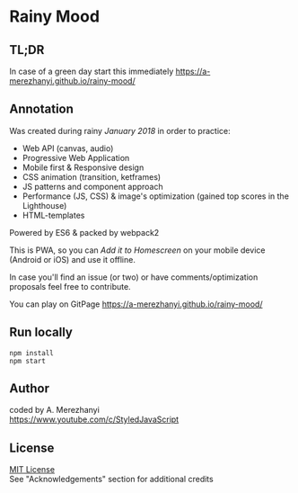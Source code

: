 # Rainy Mood

## TL;DR
In case of a green day start this immediately https://a-merezhanyi.github.io/rainy-mood/

## Annotation
Was created during rainy *January 2018* in order to practice:
- Web API (canvas, audio)
- Progressive Web Application
- Mobile first & Responsive design
- CSS animation (transition, ketframes)
- JS patterns and component approach
- Performance (JS, CSS) & image's optimization (gained top scores in the Lighthouse)
- HTML-templates

Powered by ES6 & packed by webpack2

This is PWA, so you can *Add it to Homescreen* on your mobile device (Android or iOS) and use it offline.

In case you'll find an issue (or two) or have comments/optimization proposals feel free to contribute.

You can play on GitPage https://a-merezhanyi.github.io/rainy-mood/<br>

## Run locally
```
npm install
npm start
```

## Author
coded by A. Merezhanyi<br>
https://www.youtube.com/c/StyledJavaScript<br>

## License
[MIT License](LICENSE.md)<br>
See "Acknowledgements" section for additional credits

